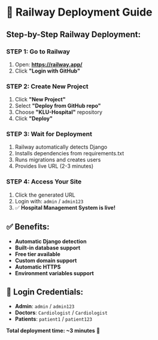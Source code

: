 # 🚀 Railway Deployment Guide

## Step-by-Step Railway Deployment:

### **STEP 1: Go to Railway**
1. Open: **https://railway.app/**
2. Click **"Login with GitHub"**

### **STEP 2: Create New Project**
1. Click **"New Project"**
2. Select **"Deploy from GitHub repo"**
3. Choose **"KLU-Hospital"** repository
4. Click **"Deploy"**

### **STEP 3: Wait for Deployment**
1. Railway automatically detects Django
2. Installs dependencies from requirements.txt
3. Runs migrations and creates users
4. Provides live URL (2-3 minutes)

### **STEP 4: Access Your Site**
1. Click the generated URL
2. Login with: `admin` / `admin123`
3. ✅ **Hospital Management System is live!**

## ✅ **Benefits:**
- **Automatic Django detection**
- **Built-in database support**
- **Free tier available**
- **Custom domain support**
- **Automatic HTTPS**
- **Environment variables support**

## 🔑 **Login Credentials:**
- **Admin**: `admin` / `admin123`
- **Doctors**: `Cardiologist` / `Cardiologist`
- **Patients**: `patient1` / `patient123`

**Total deployment time: ~3 minutes** 🚀
